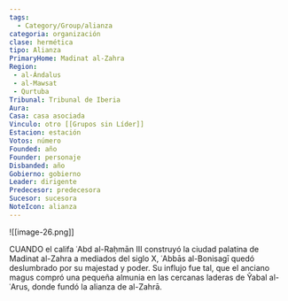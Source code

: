 ```yaml
---
tags:
  - Category/Group/alianza
categoria: organización
clase: hermética
tipo: Alianza
PrimaryHome: Madinat al-Zahra 
Region:
 - al-Ándalus 
 - al-Mawsat 
 - Qurtuba 
Tribunal: Tribunal de Iberia 
Aura: 
Casa: casa asociada
Vinculo: otro [[Grupos sin Líder]]
Estacion: estación
Votos: número
Founded: año
Founder: personaje
Disbanded: año
Gobierno: gobierno
Leader: dirigente
Predecesor: predecesora
Sucesor: sucesora
NoteIcon: alianza
---
```

![[image-26.png]]
 <section class="wa-section main-content"><p><span class="dropcap">C</span>UANDO el califa ʿAbd al-Raḥmān III construyó la ciudad palatina de <span class="article-link article-explorer-link entity-link wa-link" data-article-privacy="public" data-article-id="78d99c94-1062-4cb6-883a-0118e8f8a20d" data-template-type="settlement" data-article="78d99c94-1062-4cb6-883a-0118e8f8a20d">Madinat al-Zahra</span> a mediados del siglo X, ʿAbbās al-Bonisagī quedó deslumbrado por su majestad y poder. Su influjo fue tal, que el anciano magus compró una pequeña almunia en las cercanas laderas de Ŷabal al-ʿArus, donde fundó la alianza de al-Zahrā.</p><div id="7dbb60daded0d06ead8b73db028be3a5" class="visibility-toggler image-thumb-container user-css-image-thumbnail position-relative padding-10 "><img src="https://worldanvil.com/uploads/images/724058a977168b05b9b0bcddb4ea32bb.png" alt title="alzahraruins.png" /></div>
